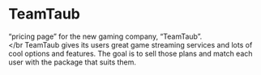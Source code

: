 # TeamTaub
“pricing page” for the new gaming company, “TeamTaub”.
<br> </br
TeamTaub gives its users great game streaming services and lots of cool options and features.
The goal is to sell those plans and match each user with the package that suits them.
